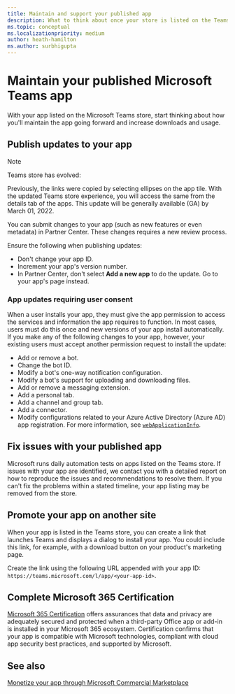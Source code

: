 ```yaml
---
title: Maintain and support your published app
description: What to think about once your store is listed on the Teams store and AppSource.
ms.topic: conceptual
ms.localizationpriority: medium
author: heath-hamilton
ms.author: surbhigupta
---
```

# Maintain your published Microsoft Teams app

With your app listed on the Microsoft Teams store, start thinking about how you'll maintain the app going forward and increase downloads and usage.

## Publish updates to your app

> [!NOTE]
> Teams store has evolved:
> 
> Previously, the links were copied by selecting ellipses on the app tile. With the updated Teams store experience, you will access the same from the details tab of the apps. This update will be generally available (GA) by March 01, 2022.

You can submit changes to your app (such as new features or even metadata) in Partner Center. These changes requires a new review process.

Ensure the following when publishing updates:

* Don't change your app ID.
* Increment your app's version number.
* In Partner Center, don't select **Add a new app** to do the update. Go to your app's page instead.

### App updates requiring user consent

When a user installs your app, they must give the app permission to access the services and information the app requires to function. In most cases, users must do this once and new versions of your app install automatically.
If you make any of the following changes to your app, however, your existing users must accept another permission request to install the update:

* Add or remove a bot.
* Change the bot ID.
* Modify a bot's one-way notification configuration.
* Modify a bot's support for uploading and downloading files.
* Add or remove a messaging extension.
* Add a personal tab.
* Add a channel and group tab.
* Add a connector.
* Modify configurations related to your Azure Active Directory (Azure AD) app registration. For more information, see [`webApplicationInfo`](~/resources/schema/manifest-schema.md#webapplicationinfo).

## Fix issues with your published app

Microsoft runs daily automation tests on apps listed on the Teams store. If issues with your app are identified, we contact you with a detailed report on how to reproduce the issues and recommendations to resolve them. If you can't fix the problems within a stated timeline, your app listing may be removed from the store.

## Promote your app on another site

When your app is listed in the Teams store, you can create a link that launches Teams and displays a dialog to install your app. You could include this link, for example, with a download button on your product's marketing page.

Create the link using the following URL appended with your app ID: `https://teams.microsoft.com/l/app/<your-app-id>`.

## Complete Microsoft 365 Certification

[Microsoft 365 Certification](/microsoft-365-app-certification/docs/certification) offers assurances that data and privacy are adequately secured and protected when a third-party Office app or add-in is installed in your Microsoft 365 ecosystem. Certification confirms that your app is compatible with Microsoft technologies, compliant with cloud app security best practices, and supported by Microsoft.

## See also

[Monetize your app through Microsoft Commercial Marketplace](/office/dev/store/monetize-addins-through-microsoft-commercial-marketplace)
